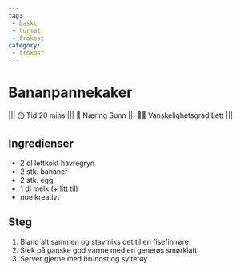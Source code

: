 ```yaml
---
tag:
 - baskt
 - turmat
 - frokost
category:
 - frokost
---
```


# Bananpannekaker

||| :timer_clock: Tid
20 mins
||| :apple: Næring
Sunn
||| :cook: Vanskelighetsgrad
Lett
|||

## Ingredienser

- 2 dl lettkokt havregryn
- 2 stk. bananer
- 2 stk. egg
- 1 dl melk (+ litt til)
- noe kreativt

## Steg

1. Bland alt sammen og stavmiks det til en fisefin røre.
2. Stek på ganske god varme med en generøs smørklatt.
3. Server gjerne med brunost og syltetøy.
